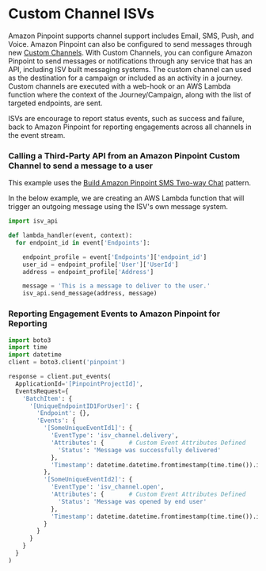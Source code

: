 # Custom Channel ISVs

Amazon Pinpoint supports channel support includes Email, SMS, Push, and Voice.  Amazon Pinpoint can also be configured to send messages through new [Custom Channels](https://docs.aws.amazon.com/pinpoint/latest/developerguide/channels-custom.html).  With Custom Channels, you can configure Amazon Pinpoint to send messages or notifications through any service that has an API, including ISV built messaging systems. The custom channel can used as the destination for a campaign or included as an activity in a journey.  Custom channels are executed with a web-hook or an AWS Lambda function where the context of the Journey/Campaign, along with the list of targeted endpoints, are sent.

ISVs are encourage to report status events, such as success and failure, back to Amazon Pinpoint for reporting engagements across all channels in the event stream.

### Calling a Third-Party API from an Amazon Pinpoint Custom Channel to send a message to a user

This example uses the [Build Amazon Pinpoint SMS Two-way Chat](../../../#Pattern-Build-Amazon-Pinpoint-SMS-Two-way-Chat) pattern.

In the below example, we are creating an AWS Lambda function that will trigger an outgoing message using the ISV's own message system.  

```python
import isv_api

def lambda_handler(event, context):
  for endpoint_id in event['Endpoints']:

    endpoint_profile = event['Endpoints']['endpoint_id']
    user_id = endpoint_profile['User']['UserId']
    address = endpoint_profile['Address']

    message = 'This is a message to deliver to the user.'
    isv_api.send_message(address, message)

```

### Reporting Engagement Events to Amazon Pinpoint for Reporting

```python
import boto3
import time
import datetime
client = boto3.client('pinpoint')

response = client.put_events(
  ApplicationId='[PinpointProjectId]',
  EventsRequest={
    'BatchItem': {
      '[UniqueEndpointID1ForUser]': {
        'Endpoint': {},
        'Events': {
          '[SomeUniqueEventId1]': {
            'EventType': 'isv_channel.delivery',
            'Attributes': {       # Custom Event Attributes Defined
              'Status': 'Message was successfully delivered'
            },
            'Timestamp': datetime.datetime.fromtimestamp(time.time()).isoformat()
          },
          '[SomeUniqueEventId2]': {
            'EventType': 'isv_channel.open',
            'Attributes': {       # Custom Event Attributes Defined
              'Status': 'Message was opened by end user'
            },
            'Timestamp': datetime.datetime.fromtimestamp(time.time()).isoformat()
          }
        }
      }
    }
  }
)
```
